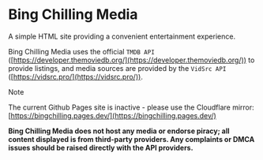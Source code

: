 # Bing Chilling Media
A simple HTML site providing a convenient entertainment experience.

Bing Chilling Media uses the official ``TMDB API`` ([https://developer.themoviedb.org/](https://developer.themoviedb.org/)) to provide listings, and media sources are provided by the ``VidSrc API`` ([https://vidsrc.pro/](https://vidsrc.pro/)).

>[!NOTE]
>The current Github Pages site is inactive - please use the Cloudflare mirror: <br>
[https://bingchilling.pages.dev/](https://bingchilling.pages.dev/)

**Bing Chilling Media does not host any media or endorse piracy; all content displayed is from third-party providers. Any complaints or DMCA issues should be raised directly with the API providers.**


